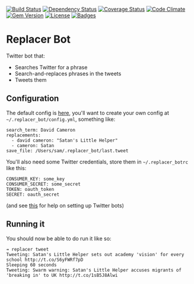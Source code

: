 [![Build Status](http://img.shields.io/travis/pikesley/replacer_bot.svg)](https://travis-ci.org/pikesley/replacer_bot)
[![Dependency Status](http://img.shields.io/gemnasium/pikesley/replacer_bot.svg)](https://gemnasium.com/pikesley/replacer_bot)
[![Coverage Status](http://img.shields.io/coveralls/pikesley/replacer_bot.svg)](https://coveralls.io/r/pikesley/replacer_bot)
[![Code Climate](http://img.shields.io/codeclimate/github/pikesley/replacer_bot.svg)](https://codeclimate.com/github/pikesley/replacer_bot)
[![Gem Version](http://img.shields.io/gem/v/replacer_bot.svg)](https://rubygems.org/gems/replacer_bot)
[![License](http://img.shields.io/:license-mit-blue.svg)](http://pikesley.mit-license.org)
[![Badges](http://img.shields.io/:badges-7/7-ff6799.svg)](https://github.com/badges/badgerbadgerbadger)

# Replacer Bot

Twitter bot that:

* Searches Twitter for a phrase
* Search-and-replaces phrases in the tweets
* Tweets them

## Configuration

The default config is [here](https://github.com/pikesley/replacer_bot/blob/master/config/defaults.yml), you'll want to create your own config at `~/.replacer_bot/config.yml`, something like:

    search_term: David Cameron
    replacements:
      - david cameron: "Satan's Little Helper"
      - cameron: Satan
    save_file: /Users/sam/.replacer_bot/last.tweet

You'll also need some Twitter credentials, store them in `~/.replacer_botrc` like this:

    CONSUMER_KEY: some_key
    CONSUMER_SECRET: some_secret
    TOKEN: oauth_token
    SECRET: oauth_secret

(and see [this](http://dghubble.com/blog/posts/twitter-app-write-access-and-bots/) for help on setting up Twitter bots)

## Running it

You should now be able to do run it like so:

    ➔ replacer tweet
    Tweeting: Satan's Little Helper sets out academy 'vision' for every school http://t.co/S6yFWRf7pD
    Sleeping 60 seconds
    Tweeting: Swarm warning: Satan's Little Helper accuses migrants of 'breaking in' to UK http://t.co/1sB5J8Alwi

